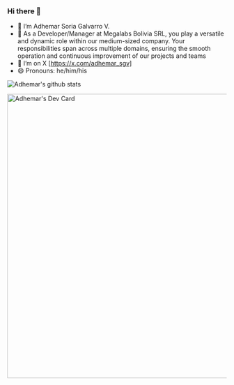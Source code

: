 ### Hi there 👋

- 🔭 I’m Adhemar Soria Galvarro V.
- 🏢 As a Developer/Manager at Megalabs Bolivia SRL, you play a versatile and dynamic role within our medium-sized company. Your responsibilities span across multiple domains, ensuring the smooth operation and continuous improvement of our projects and teams
- 🦜 I’m on X [https://x.com/adhemar_sgv]
- 😄 Pronouns: he/him/his
  

![Adhemar's github stats](https://github-readme-stats.vercel.app/api?username=avaruz&show_icons=true)

<a href="https://app.daily.dev/adhemarsgv"><img src="https://api.daily.dev/devcards/v2/kCaMO9J7xNmQ2PlJScIs0.png?r=y0d&type=wide" width="652" alt="Adhemar's Dev Card"/></a>
